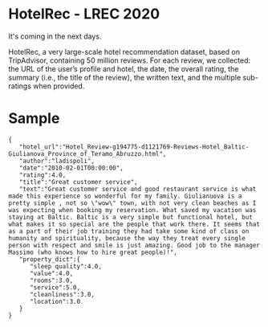 # HotelRec - LREC 2020

It's coming in the next days.

HotelRec, a very large-scale hotel recommendation dataset, based on TripAdvisor, containing 50 million reviews. For each review, we collected: the URL of the user’s profile and hotel, the date, the overall rating, the summary (i.e., the title of the review), the written text, and the multiple sub-ratings when
provided.

# Sample

```
{
   "hotel_url":"Hotel_Review-g194775-d1121769-Reviews-Hotel_Baltic-Giulianova_Province_of_Teramo_Abruzzo.html",
   "author":"ladispoli",
   "date":"2010-02-01T00:00:00",
   "rating":4.0,
   "title":"Great customer service",
   "text":"Great customer service and good restaurant service is what made this experience so wonderful for my family. Giulianuova is a pretty simple , not so \"wow\" town, with not very clean beaches as I was expecting when booking my reservation. What saved my vacation was staying at Baltic. Baltic is a very simple but functional hotel, but what makes it so special are the people that work there. It seems that as a part of their job training they had take some kind of class on humanity and spirituality, because the way they treat every single person with respect and smile is just amazing. Good job to the manager Massimo (who knows how to hire great people)!",
   "property_dict":{
      "sleep quality":4.0,
      "value":4.0,
      "rooms":3.0,
      "service":5.0,
      "cleanliness":3.0,
      "location":3.0
   }
}
```
